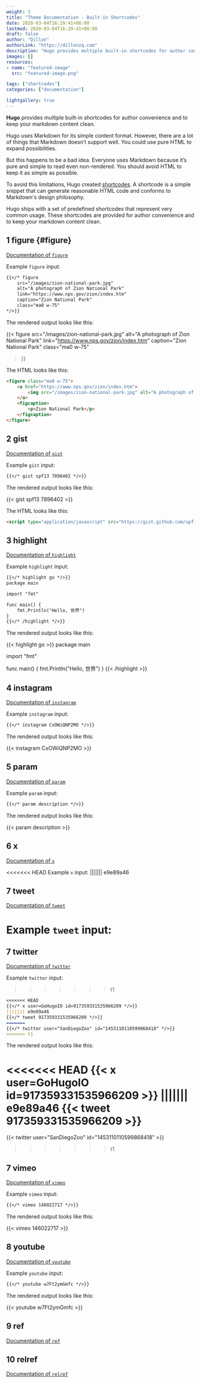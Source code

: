 ```yaml
---
weight: 3
title: "Theme Documentation - Built-in Shortcodes"
date: 2020-03-04T16:29:41+08:00
lastmod: 2020-03-04T16:29:41+08:00
draft: false
author: "Dillon"
authorLink: "https://dillonzq.com"
description: "Hugo provides multiple built-in shortcodes for author convenience and to keep your markdown content clean."
images: []
resources:
- name: "featured-image"
  src: "featured-image.png"

tags: ["shortcodes"]
categories: ["documentation"]

lightgallery: true
---
```


**Hugo** provides multiple built-in shortcodes for author convenience and to keep your markdown content clean.

<!--more-->

Hugo uses Markdown for its simple content format. However, there are a lot of things that Markdown doesn’t support well. You could use pure HTML to expand possibilities.

But this happens to be a bad idea. Everyone uses Markdown because it’s pure and simple to read even non-rendered. You should avoid HTML to keep it as simple as possible.

To avoid this limitations, Hugo created [shortcodes](https://gohugo.io/extras/shortcodes/).
A shortcode is a simple snippet that can generate reasonable HTML code and conforms to Markdown's design philosophy.

Hugo ships with a set of predefined shortcodes that represent very common usage. These shortcodes are provided for author convenience and to keep your markdown content clean.

## 1 figure {#figure}

[Documentation of `figure`](https://gohugo.io/shortcodes/figure/)

Example `figure` input:

```markdown
{{</* figure
    src="/images/zion-national-park.jpg"
    alt="A photograph of Zion National Park"
    link="https://www.nps.gov/zion/index.htm"
    caption="Zion National Park"
    class="ma0 w-75"
*/>}}
```

The rendered output looks like this:

{{< figure
    src="/images/zion-national-park.jpg"
    alt="A photograph of Zion National Park"
    link="https://www.nps.gov/zion/index.htm"
    caption="Zion National Park"
    class="ma0 w-75"
>}}

The HTML looks like this:

```html
<figure class="ma0 w-75">
    <a href="https://www.nps.gov/zion/index.htm">
        <img src="/images/zion-national-park.jpg" alt="A photograph of Zion National Park">
    </a>
    <figcaption>
        <p>Zion National Park</p>
    </figcaption>
</figure>
```

## 2 gist

[Documentation of `gist`](https://gohugo.io/shortcodes/gist/)

Example `gist` input:

```markdown
{{</* gist spf13 7896402 */>}}
```

The rendered output looks like this:

{{< gist spf13 7896402 >}}

The HTML looks like this:

```html
<script type="application/javascript" src="https://gist.github.com/spf13/7896402.js"></script>
```

## 3 highlight

[Documentation of `highlight`](https://gohugo.io/shortcodes/highlight/)

Example `highlight` input:

```markdown
{{</* highlight go */>}}
package main

import "fmt"

func main() {
    fmt.Println("Hello, 世界")
}
{{</* /highlight */>}}
```

The rendered output looks like this:

{{< highlight go >}}
package main

import "fmt"

func main() {
    fmt.Println("Hello, 世界")
}
{{< /highlight >}}

## 4 instagram

[Documentation of `instagram`](https://gohugo.io/shortcodes/instagram/)

Example `instagram` input:

```markdown
{{</* instagram CxOWiQNP2MO */>}}
```

The rendered output looks like this:

{{< instagram CxOWiQNP2MO >}}

## 5 param

[Documentation of `param`](https://gohugo.io/shortcodes/param/)

Example `param` input:

```markdown
{{</* param description */>}}
```

The rendered output looks like this:

{{< param description >}}

## 6 x

[Documentation of `x`](https://gohugo.io/shortcodes/x/)

<<<<<<< HEAD
Example `x` input:
||||||| e9e89a46
## 7 tweet

[Documentation of `tweet`](https://gohugo.io/content-management/shortcodes#tweet)

Example `tweet` input:
=======
## 7 twitter

[Documentation of `twitter`](https://gohugo.io/content-management/shortcodes#twitter)

Example `twitter` input:
>>>>>>> t1

```markdown
<<<<<<< HEAD
{{</* x user=GoHugoIO id=917359331535966209 */>}}
||||||| e9e89a46
{{</* tweet 917359331535966209 */>}}
=======
{{</* twitter user="SanDiegoZoo" id="1453110110599868418" */>}}
>>>>>>> t1
```

The rendered output looks like this:

<<<<<<< HEAD
{{< x user=GoHugoIO id=917359331535966209 >}}
||||||| e9e89a46
{{< tweet 917359331535966209 >}}
=======
{{< twitter user="SanDiegoZoo" id="1453110110599868418" >}}
>>>>>>> t1

## 7 vimeo

[Documentation of `vimeo`](https://gohugo.io/shortcodes/vimeo/)

Example `vimeo` input:

```markdown
{{</* vimeo 146022717 */>}}
```

The rendered output looks like this:

{{< vimeo 146022717 >}}

## 8 youtube

[Documentation of `youtube`](https://gohugo.io/shortcodes/youtube/)

Example `youtube` input:

```markdown
{{</* youtube w7Ft2ymGmfc */>}}
```

The rendered output looks like this:

{{< youtube w7Ft2ymGmfc >}}

## 9 ref

[Documentation of `ref`](https://gohugo.io/shortcodes/ref/)

## 10  relref

[Documentation of `relref`](https://gohugo.io/shortcodes/relref/)
